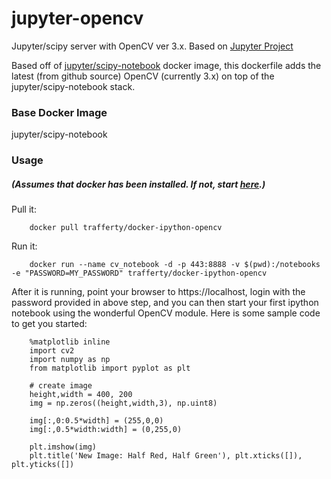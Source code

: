 # jupyter-opencv
Jupyter/scipy server with OpenCV ver 3.x.  Based on [Jupyter Project](http://jupyter.org/index.html)

Based off of [jupyter/scipy-notebook](https://hub.docker.com/r/jupyter/scipy-notebook/) docker image, this dockerfile adds the latest (from github source) OpenCV (currently 3.x) on top of the jupyter/scipy-notebook stack.
### Base Docker Image
jupyter/scipy-notebook
### Usage
##### (Assumes that docker has been installed.  If not, start [here](https://docs.docker.com/installation/#installation).)
Pull it:
```
    docker pull trafferty/docker-ipython-opencv
```
Run it:
```
    docker run --name cv_notebook -d -p 443:8888 -v $(pwd):/notebooks -e "PASSWORD=MY_PASSWORD" trafferty/docker-ipython-opencv
```
After it is running, point your browser to https://localhost, login with the password provided in above step, and you can then start your first ipython notebook using the wonderful OpenCV module.  Here is some sample code to get you started:
```
    %matplotlib inline
    import cv2
    import numpy as np
    from matplotlib import pyplot as plt

    # create image
    height,width = 400, 200
    img = np.zeros((height,width,3), np.uint8)

    img[:,0:0.5*width] = (255,0,0)
    img[:,0.5*width:width] = (0,255,0)

    plt.imshow(img)
    plt.title('New Image: Half Red, Half Green'), plt.xticks([]), plt.yticks([])
```
